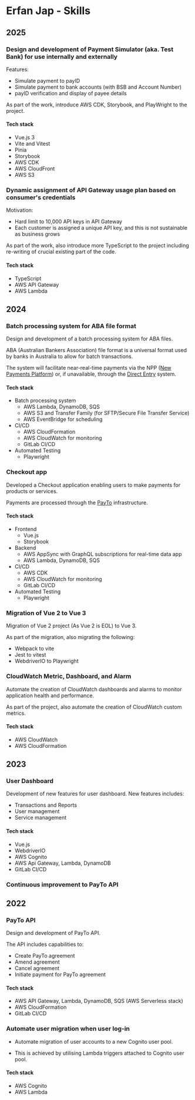 # Erfan Jap - Skills

## 2025

### Design and development of Payment Simulator (aka. Test Bank) for use internally and externally

Features:
- Simulate payment to payID
- Simulate payment to bank accounts (with BSB and Account Number)
- payID verification and display of payee details

As part of the work, introduce AWS CDK, Storybook, and PlayWright to the project. 

#### Tech stack

- Vue.js 3
- Vite and Vitest
- Pinia
- Storybook
- AWS CDK
- AWS CloudFront
- AWS S3

### Dynamic assignment of API Gateway usage plan based on consumer's credentials

Motivation:
- Hard limit to 10,000 API keys in API Gateway
- Each customer is assigned a unique API key, and this is not sustainable as business grows

As part of the work, also introduce more TypeScript to the project including re-writing of crucial existing part of 
the code.

#### Tech stack

- TypeScript
- AWS API Gateway
- AWS Lambda

## 2024

### Batch processing system for ABA file format

Design and development of a batch processing system for ABA files.

ABA (Australian Bankers Association) file format is a universal format used by banks in Australia to allow for batch transactions.

The system will facilitate near-real-time payments via the NPP ([New Payments Platform](https://www.rba.gov.au/payments-and-infrastructure/new-payments-platform/)) or, if unavailable, through the [Direct Entry](https://www.auspaynet.com.au/resources/direct-entry) system.

#### Tech stack

- Batch processing system
    - AWS Lambda, DynamoDB, SQS
    - AWS S3 and Transfer Family (for SFTP/Secure File Transfer Service)
    - AWS EventBridge for scheduling
- CI/CD
    - AWS CloudFormation
    - AWS CloudWatch for monitoring
    - GitLab CI/CD
- Automated Testing
    - Playwright

### Checkout app

Developed a Checkout application enabling users to make payments for products or services.

Payments are processed through the [PayTo](https://payto.com.au) infrastructure.

#### Tech stack

- Frontend
    - Vue.js
    - Storybook
- Backend
    - AWS AppSync with GraphQL subscriptions for real-time data app
    - AWS Lambda, DynamoDB, SQS
- CI/CD
    - AWS CDK
    - AWS CloudWatch for monitoring
    - GitLab CI/CD
- Automated Testing
    - Playwright

### Migration of Vue 2 to Vue 3

Migration of Vue 2 project (As Vue 2 is EOL) to Vue 3.

As part of the migration, also migrating the following:

- Webpack to vite
- Jest to vitest
- WebdriverIO to Playwright

### CloudWatch Metric, Dashboard, and Alarm

Automate the creation of CloudWatch dashboards and alarms to monitor application health and performance.

As part of the project, also automate the creation of CloudWatch custom metrics.

#### Tech stack

- AWS CloudWatch
- AWS CloudFormation

## 2023

### User Dashboard

Development of new features for user dashboard. New features includes:
- Transactions and Reports
- User management
- Service management

#### Tech stack

- Vue.js
- WebdriverIO
- AWS Cognito
- AWS Api Gateway, Lambda, DynamoDB
- GitLab CI/CD

### Continuous improvement to PayTo API

## 2022

### PayTo API

Design and development of PayTo API.

The API includes capabilities to:
- Create PayTo agreement
- Amend agreement
- Cancel agreement
- Initiate payment for PayTo agreement

#### Tech stack

- AWS API Gateway, Lambda, DynamoDB, SQS (AWS Serverless stack)
- AWS CloudFormation
- GitLab CI/CD

### Automate user migration when user log-in

- Automate migration of user accounts to a new Cognito user pool.

- This is achieved by utilising Lambda triggers attached to Cognito user pool.

#### Tech stack

- AWS Cognito
- AWS Lambda
